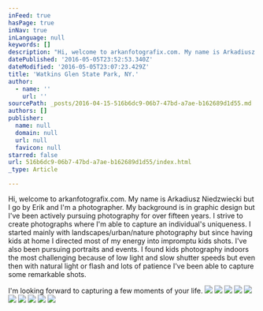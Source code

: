 ```yaml
---
inFeed: true
hasPage: true
inNav: true
inLanguage: null
keywords: []
description: "Hi, welcome to arkanfotografix.com. My name is Arkadiusz Niedzwiecki but I go by Erik and I'm a photographer. My background is in graphic design but I've been actively pursuing photography for over fifteen years. I strive to create photographs where I'm able to capture an individual's uniqueness. I started mainly with landscapes/urban/nature photography but since having kids at home I directed most of my energy into impromptu kids shots. I've also been pursuing portraits and events. I found kids photography indoors the most challenging because of low light and slow shutter speeds but even then with natural light or flash and lots of patience I've been able to capture some remarkable shots. "
datePublished: '2016-05-05T23:52:53.340Z'
dateModified: '2016-05-05T23:07:23.429Z'
title: 'Watkins Glen State Park, NY.'
author:
  - name: ''
    url: ''
sourcePath: _posts/2016-04-15-516b6dc9-06b7-47bd-a7ae-b162689d1d55.md
authors: []
publisher:
  name: null
  domain: null
  url: null
  favicon: null
starred: false
url: 516b6dc9-06b7-47bd-a7ae-b162689d1d55/index.html
_type: Article

---
```

Hi, welcome to arkanfotografix.com. My name is Arkadiusz Niedzwiecki but I go by Erik and I'm a photographer. My background is in graphic design but I've been actively pursuing photography for over fifteen years. I strive to create photographs where I'm able to capture an individual's uniqueness. I started mainly with landscapes/urban/nature photography but since having kids at home I directed most of my energy into impromptu kids shots. I've also been pursuing portraits and events. I found kids photography indoors the most challenging because of low light and slow shutter speeds but even then with natural light or flash and lots of patience I've been able to capture some remarkable shots.

I'm looking forward to capturing a few moments of your life.
![](https://the-grid-user-content.s3-us-west-2.amazonaws.com/65a2ad8f-e398-4bcf-9b3b-871505fa4d9a.jpg)
![](https://s3-us-west-2.amazonaws.com/the-grid-img/p/44949c1b9310f82809c68e52632232f8feda99d9.jpg)
![](https://the-grid-user-content.s3-us-west-2.amazonaws.com/ccec4550-efab-4990-8970-098472741735.jpg)
![](https://the-grid-user-content.s3-us-west-2.amazonaws.com/f7a6690c-f7d8-4785-9e5a-e9aa8a321c34.jpg)
![](https://the-grid-user-content.s3-us-west-2.amazonaws.com/ec7c4aa4-7e81-43dd-a71b-a51bddd54d75.jpg)
![](https://s3-us-west-2.amazonaws.com/the-grid-img/p/94765a23e3df8c06c5a6ff0781ced87bb1bd02cb.jpg)
![](https://the-grid-user-content.s3-us-west-2.amazonaws.com/13e683f6-0662-4d49-a784-f85d79341f9b.jpg)
![](https://the-grid-user-content.s3-us-west-2.amazonaws.com/ec6a2baa-8712-4c54-8a94-40035ee98eb4.jpg)
![](https://the-grid-user-content.s3-us-west-2.amazonaws.com/e5eddc17-991d-450f-985f-513b3eb1c3cb.jpg)
![](https://s3-us-west-2.amazonaws.com/the-grid-img/p/f0b5b902f819d18a93eb65b6b7b573e69cf52616.jpg)